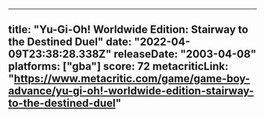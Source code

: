 
---
title: "Yu-Gi-Oh! Worldwide Edition: Stairway to the Destined Duel"
date: "2022-04-09T23:38:28.338Z"
releaseDate: "2003-04-08"
platforms: ["gba"]
score: 72
metacriticLink: "https://www.metacritic.com/game/game-boy-advance/yu-gi-oh!-worldwide-edition-stairway-to-the-destined-duel"
---
